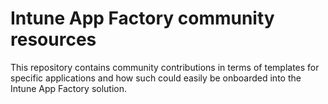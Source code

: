 # Intune App Factory community resources

This repository contains community contributions in terms of templates for specific applications and how such could easily be onboarded into the Intune App Factory solution.
